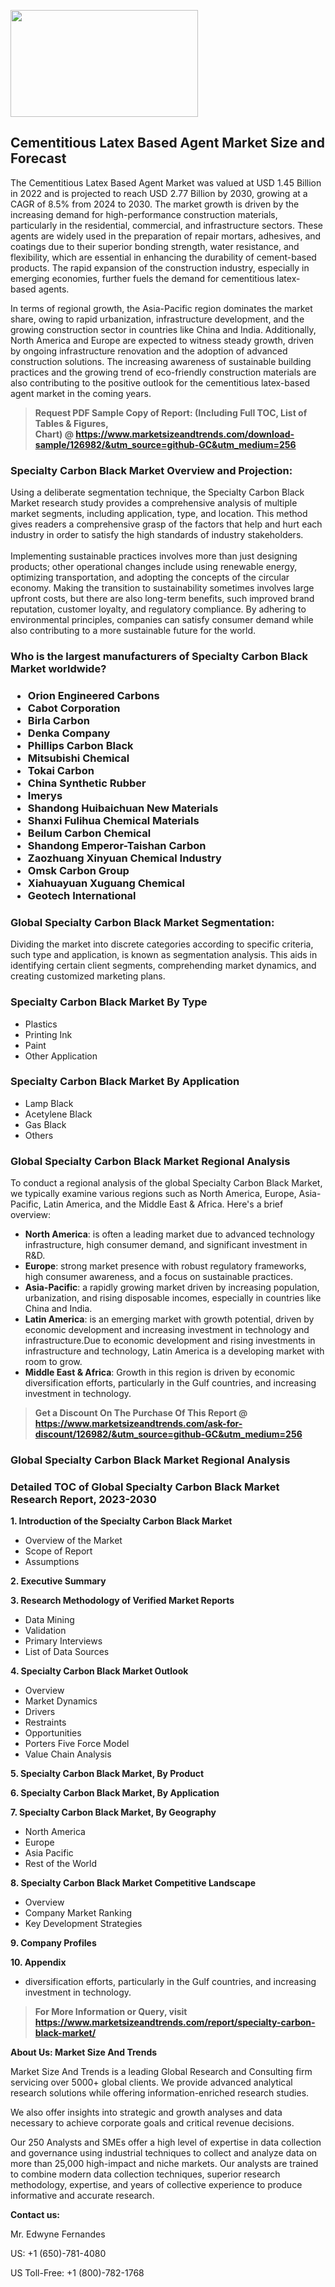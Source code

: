 <p><img class="alignnone size-medium wp-image-20088" src="https://ffe5etoiles.com/wp-content/uploads/2024/12/MST1-300x171.png" alt="" width="300" height="171" /></p><h2>Cementitious Latex Based Agent Market Size and Forecast</h2><p>The Cementitious Latex Based Agent Market was valued at USD 1.45 Billion in 2022 and is projected to reach USD 2.77 Billion by 2030, growing at a CAGR of 8.5% from 2024 to 2030. The market growth is driven by the increasing demand for high-performance construction materials, particularly in the residential, commercial, and infrastructure sectors. These agents are widely used in the preparation of repair mortars, adhesives, and coatings due to their superior bonding strength, water resistance, and flexibility, which are essential in enhancing the durability of cement-based products. The rapid expansion of the construction industry, especially in emerging economies, further fuels the demand for cementitious latex-based agents.</p><p>In terms of regional growth, the Asia-Pacific region dominates the market share, owing to rapid urbanization, infrastructure development, and the growing construction sector in countries like China and India. Additionally, North America and Europe are expected to witness steady growth, driven by ongoing infrastructure renovation and the adoption of advanced construction solutions. The increasing awareness of sustainable building practices and the growing trend of eco-friendly construction materials are also contributing to the positive outlook for the cementitious latex-based agent market in the coming years.</p></p><blockquote id="" class=""><strong>Request PDF Sample Copy of Report: (Including Full TOC, List of Tables &amp; Figures, Chart)&nbsp;@&nbsp;<strong><a href="https://www.marketsizeandtrends.com/download-sample/126982/&utm_source=github-GC&utm_medium=256" target="_blank">https://www.marketsizeandtrends.com/download-sample/126982/&utm_source=github-GC&utm_medium=256</a></strong></strong></blockquote><h3 id="" class="">Specialty Carbon Black Market&nbsp;Overview and Projection:</h3><p id="" class="">Using a deliberate segmentation technique, the Specialty Carbon Black Market research study provides a comprehensive analysis of multiple market segments, including application, type, and location. This method gives readers a comprehensive grasp of the factors that help and hurt each industry in order to satisfy the high standards of industry stakeholders. <br /> <br />Implementing sustainable practices involves more than just designing products; other operational changes include using renewable energy, optimizing transportation, and adopting the concepts of the circular economy. Making the transition to sustainability sometimes involves large upfront costs, but there are also long-term benefits, such improved brand reputation, customer loyalty, and regulatory compliance. By adhering to environmental principles, companies can satisfy consumer demand while also contributing to a more sustainable future for the world.</p><h3 id="" class="">Who is the largest manufacturers of&nbsp;Specialty Carbon Black Market worldwide?</h3><h3 class=""><p><ul><li>Orion Engineered Carbons </li><li> Cabot Corporation </li><li> Birla Carbon </li><li> Denka Company </li><li> Phillips Carbon Black </li><li> Mitsubishi Chemical </li><li> Tokai Carbon </li><li> China Synthetic Rubber </li><li> Imerys </li><li> Shandong Huibaichuan New Materials </li><li> Shanxi Fulihua Chemical Materials </li><li> Beilum Carbon Chemical </li><li> Shandong Emperor-Taishan Carbon </li><li> Zaozhuang Xinyuan Chemical Industry </li><li> Omsk Carbon Group </li><li> Xiahuayuan Xuguang Chemical </li><li> Geotech International</li></ul></p></h3><h3 id="" class="">Global&nbsp;Specialty Carbon Black Market Segmentation:</h3><p id="" class="">Dividing the market into discrete categories according to specific criteria, such type and application, is known as segmentation analysis. This aids in identifying certain client segments, comprehending market dynamics, and creating customized marketing plans.</p><h3 id="" class="">Specialty Carbon Black Market&nbsp;By Type</h3><p><p><ul><li>Plastics</li><li> Printing Ink</li><li> Paint</li><li> Other Application</p></li></ul></p></p><h3 id="" class="">Specialty Carbon Black Market&nbsp;By Application</h3><p class=""><p><ul><li>Lamp Black</li><li> Acetylene Black</li><li> Gas Black</li><li> Others</li></ul></p></p><h3 id="" class="">Global Specialty Carbon Black Market Regional Analysis</h3><p id="" class="">To conduct a regional analysis of the global Specialty Carbon Black Market, we typically examine various regions such as North America, Europe, Asia-Pacific, Latin America, and the Middle East &amp; Africa. Here's a brief overview:</p><ul><li><strong>North America</strong>: is often a leading market due to advanced technology infrastructure, high consumer demand, and significant investment in R&amp;D.</li><li><strong>Europe</strong>: strong market presence with robust regulatory frameworks, high consumer awareness, and a focus on sustainable practices.</li><li><strong>Asia-Pacific</strong>: a rapidly growing market driven by increasing population, urbanization, and rising disposable incomes, especially in countries like China and India.</li><li><strong>Latin America</strong>: is an emerging market with growth potential, driven by economic development and increasing investment in technology and infrastructure.Due to economic development and rising investments in infrastructure and technology, Latin America is a developing market with room to grow.</li><li><strong>Middle East &amp; Africa</strong>: Growth in this region is driven by economic diversification efforts, particularly in the Gulf countries, and increasing investment in technology.</li></ul><blockquote id="" class=""><strong>Get a Discount On The Purchase Of This Report @ <strong><a href="https://www.marketsizeandtrends.com/ask-for-discount/126982/&utm_source=github-GC&utm_medium=256" target="_blank">https://www.marketsizeandtrends.com/ask-for-discount/126982/&utm_source=github-GC&utm_medium=256</a></strong></strong></blockquote><h3 id="" class="">Global Specialty Carbon Black Market Regional Analysis</h3><h3 id="" class="">Detailed TOC of Global Specialty Carbon Black Market Research Report, 2023-2030</h3><p id="" class=""><strong>1. Introduction of the Specialty Carbon Black Market</strong></p><ul><li>Overview of the Market</li><li>Scope of Report</li><li>Assumptions</li></ul><p id="" class=""><strong>2. Executive Summary</strong></p><p id="" class=""><strong>3. Research Methodology of Verified Market Reports</strong></p><ul><li>Data Mining</li><li>Validation</li><li>Primary Interviews</li><li>List of Data Sources</li></ul><p id="" class=""><strong>4. Specialty Carbon Black Market Outlook</strong></p><ul><li>Overview</li><li>Market Dynamics</li><li>Drivers</li><li>Restraints</li><li>Opportunities</li><li>Porters Five Force Model</li><li>Value Chain Analysis</li></ul><p id="" class=""><strong>5. Specialty Carbon Black Market, By Product</strong></p><p id="" class=""><strong>6. Specialty Carbon Black Market, By Application</strong></p><p id="" class=""><strong>7. Specialty Carbon Black Market, By Geography</strong></p><ul><li>North America</li><li>Europe</li><li>Asia Pacific</li><li>Rest of the World</li></ul><p id="" class=""><strong>8. Specialty Carbon Black Market Competitive Landscape</strong></p><ul><li>Overview</li><li>Company Market Ranking</li><li>Key Development Strategies</li></ul><p id="" class=""><strong>9. Company Profiles</strong></p><p id="" class=""><strong>10. Appendix</strong></p><ul><li>diversification efforts, particularly in the Gulf countries, and increasing investment in technology.</li></ul><blockquote id="" class=""><strong>For More Information or Query, visit <strong><strong><a href="https://www.marketsizeandtrends.com/report/specialty-carbon-black-market/" target="_blank">https://www.marketsizeandtrends.com/report/specialty-carbon-black-market/</a></strong></strong></strong></blockquote><p id="" class=""><strong>About Us: Market Size And Trends</strong></p><p id="" class="">Market Size And Trends is a leading Global Research and Consulting firm servicing over 5000+ global clients. We provide advanced analytical research solutions while offering information-enriched research studies.</p><p id="" class="">We also offer insights into strategic and growth analyses and data necessary to achieve corporate goals and critical revenue decisions.</p><p id="" class="">Our 250 Analysts and SMEs offer a high level of expertise in data collection and governance using industrial techniques to collect and analyze data on more than 25,000 high-impact and niche markets. Our analysts are trained to combine modern data collection techniques, superior research methodology, expertise, and years of collective experience to produce informative and accurate research.</p><p id="" class=""><strong>Contact us:</strong></p><p id="" class="">Mr. Edwyne Fernandes</p><p id="" class="">US: +1 (650)-781-4080</p><p id="" class="">US Toll-Free: +1 (800)-782-1768</p>
